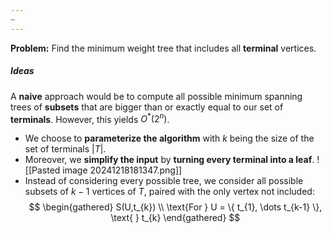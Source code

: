 ```yaml
---
~
---
```

**Problem:** Find the minimum weight tree that includes all **terminal** vertices. 

##### Ideas

A **naive** approach would be to compute all possible minimum spanning trees of **subsets** that are bigger than or exactly equal to our set of **terminals**. 
	However, this yields $O^*(2^n)$.

- We choose to **parameterize the algorithm** with $k$ being the size of the set of terminals $|T|$.
- Moreover, we **simplify the input** by **turning every terminal into a leaf**. ![[Pasted image 20241218181347.png]]
- Instead of considering every possible tree, we consider all possible subsets of $k-1$ vertices of $T$, paired with the only vertex not included:
$$
\begin{gathered}
S(U,t_{k}) \\
\text{For } U = \{ t_{1}, \dots t_{k-1} \}, \text{  } t_{k}  
\end{gathered}
$$
##### 